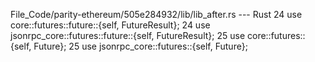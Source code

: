 File_Code/parity-ethereum/505e284932/lib/lib_after.rs --- Rust
24 use core::futures::future::{self, FutureResult};                                                                                                          24 use jsonrpc_core::futures::future::{self, FutureResult};
25 use core::futures::{self, Future};                                                                                                                        25 use jsonrpc_core::futures::{self, Future};

